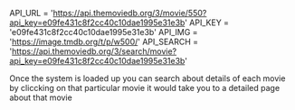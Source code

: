 API_URL = 'https://api.themoviedb.org/3/movie/550?api_key=e09fe431c8f2cc40c10dae1995e31e3b'
API_KEY = 'e09fe431c8f2cc40c10dae1995e31e3b'
API_IMG = 'https://image.tmdb.org/t/p/w500/'
API_SEARCH = 'https://api.themoviedb.org/3/search/movie?api_key=e09fe431c8f2cc40c10dae1995e31e3b'

Once the system is loaded up you can search about details of each movie by cliccking on that particular movie
it would take you to a detailed page about that movie

